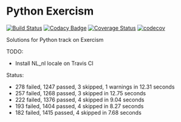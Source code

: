 # Python Exercism

[![Build Status](https://travis-ci.com/tqa236/python_exercism.svg?branch=master)](https://travis-ci.com/tqa236/python_exercism)
[![Codacy Badge](https://api.codacy.com/project/badge/Grade/8fd44be5d9984cb4b963b176a251494f)](https://www.codacy.com/app/tqa236/python_exercism?utm_source=github.com&utm_medium=referral&utm_content=tqa236/python_exercism&utm_campaign=Badge_Grade)
[![Coverage Status](https://coveralls.io/repos/github/tqa236/python_exercism/badge.svg?branch=master)](https://coveralls.io/github/tqa236/python_exercism?branch=master)
[![codecov](https://codecov.io/gh/tqa236/python_exercism/branch/master/graph/badge.svg)](https://codecov.io/gh/tqa236/python_exercism)

Solutions for Python track on Exercism

TODO:

-   Install NL_nl locale on Travis CI

Status:

-   278 failed, 1247 passed, 3 skipped, 1 warnings in 12.31 seconds
-   257 failed, 1268 passed, 3 skipped in 12.75 seconds
-   222 failed, 1376 passed, 4 skipped in 9.04 seconds
-   193 failed, 1404 passed, 4 skipped in 8.27 seconds
-   182 failed, 1415 passed, 4 skipped in 7.68 seconds
